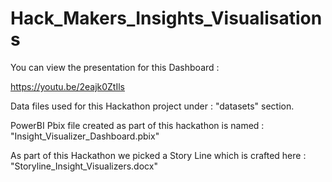 # Hack_Makers_Insights_Visualisations

You can view the presentation for this Dashboard :

https://youtu.be/2eajk0ZtIls

Data files used for this Hackathon project under : "datasets" section.

PowerBI Pbix file created as part of this hackathon is named : "Insight_Visualizer_Dashboard.pbix"

As part of this Hackathon we picked a Story Line which is crafted here : "Storyline_Insight_Visualizers.docx"
